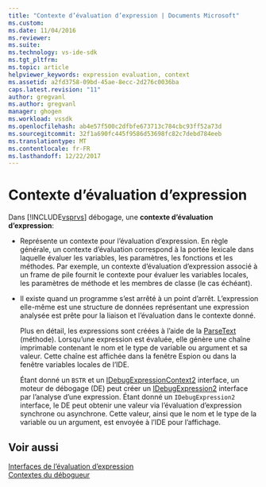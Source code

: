 ```yaml
---
title: "Contexte d’évaluation d’expression | Documents Microsoft"
ms.custom: 
ms.date: 11/04/2016
ms.reviewer: 
ms.suite: 
ms.technology: vs-ide-sdk
ms.tgt_pltfrm: 
ms.topic: article
helpviewer_keywords: expression evaluation, context
ms.assetid: a2fd3758-09bd-45ae-8ecc-2d276c0036ba
caps.latest.revision: "11"
author: gregvanl
ms.author: gregvanl
manager: ghogen
ms.workload: vssdk
ms.openlocfilehash: ab4e57f500c2dfbfe673713c784cbc93ff52a73d
ms.sourcegitcommit: 32f1a690fc445f9586d53698fc82c7debd784eeb
ms.translationtype: MT
ms.contentlocale: fr-FR
ms.lasthandoff: 12/22/2017
---
```

# <a name="expression-evaluation-context"></a>Contexte d’évaluation d’expression
Dans [!INCLUDE[vsprvs](../../code-quality/includes/vsprvs_md.md)] débogage, une **contexte d’évaluation d’expression**:  
  
-   Représente un contexte pour l’évaluation d’expression. En règle générale, un contexte d’évaluation correspond à la portée lexicale dans laquelle évaluer les variables, les paramètres, les fonctions et les méthodes. Par exemple, un contexte d’évaluation d’expression associé à un frame de pile fournit le contexte pour évaluer les variables locales, les paramètres de méthode et les membres de classe (le cas échéant).  
  
-   Il existe quand un programme s’est arrêté à un point d’arrêt. L’expression elle-même est une structure de données représentant une expression analysée est prête pour la liaison et l’évaluation dans le contexte donné.  
  
     Plus en détail, les expressions sont créées à l’aide de la [ParseText](../../extensibility/debugger/reference/idebugexpressioncontext2-parsetext.md) (méthode). Lorsqu’une expression est évaluée, elle génère une chaîne imprimable contenant le nom et le type de variable ou argument et sa valeur. Cette chaîne est affichée dans la fenêtre Espion ou dans la fenêtre variables locales de l’IDE.  
  
     Étant donné un `BSTR` et un [IDebugExpressionContext2](../../extensibility/debugger/reference/idebugexpressioncontext2.md) interface, un moteur de débogage (DE) peut créer un [IDebugExpression2](../../extensibility/debugger/reference/idebugexpression2.md) interface par l’analyse d’une expression. Étant donné un `IDebugExpression2` interface, le DE peut obtenir une valeur via l’évaluation d’expression synchrone ou asynchrone. Cette valeur, ainsi que le nom et le type de la variable ou un argument, est envoyée à l’IDE pour l’affichage.  
  
## <a name="see-also"></a>Voir aussi  
 [Interfaces de l’évaluation d’expression](../../extensibility/debugger/reference/expression-evaluation-interfaces.md)   
 [Contextes du débogueur](../../extensibility/debugger/debugger-contexts.md)